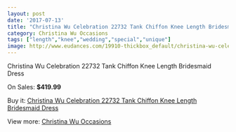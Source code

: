 ```yaml
---
layout: post
date: '2017-07-13'
title: "Christina Wu Celebration 22732 Tank Chiffon Knee Length Bridesmaid Dress"
category: Christina Wu Occasions
tags: ["length","knee","wedding","special","unique"]
image: http://www.eudances.com/19910-thickbox_default/christina-wu-celebration-22732-tank-chiffon-knee-length-bridesmaid-dress.jpg
---
```

Christina Wu Celebration 22732 Tank Chiffon Knee Length Bridesmaid Dress

On Sales: **$419.99**
<a href="https://www.eudances.com/en/christina-wu-occasions/5948-christina-wu-celebration-22732-tank-chiffon-knee-length-bridesmaid-dress.html"><amp-img layout="responsive" width="600" height="600" src="//www.eudances.com/19910-thickbox_default/christina-wu-celebration-22732-tank-chiffon-knee-length-bridesmaid-dress.jpg" alt="Christina Wu Celebration 22732 Tank Chiffon Knee Length Bridesmaid Dress 0" /></a>
<a href="https://www.eudances.com/en/christina-wu-occasions/5948-christina-wu-celebration-22732-tank-chiffon-knee-length-bridesmaid-dress.html"><amp-img layout="responsive" width="600" height="600" src="//www.eudances.com/19911-thickbox_default/christina-wu-celebration-22732-tank-chiffon-knee-length-bridesmaid-dress.jpg" alt="Christina Wu Celebration 22732 Tank Chiffon Knee Length Bridesmaid Dress 1" /></a>

Buy it: [Christina Wu Celebration 22732 Tank Chiffon Knee Length Bridesmaid Dress](https://www.eudances.com/en/christina-wu-occasions/5948-christina-wu-celebration-22732-tank-chiffon-knee-length-bridesmaid-dress.html "Christina Wu Celebration 22732 Tank Chiffon Knee Length Bridesmaid Dress")

View more: [Christina Wu Occasions](https://www.eudances.com/en/59-christina-wu-occasions "Christina Wu Occasions")